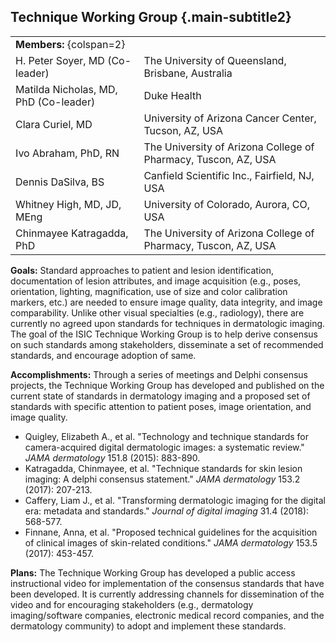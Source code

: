 ## Technique Working Group {.main-subtitle2}

| | |
| - | - |
| **Members:** {colspan=2} | |
| H. Peter Soyer, MD (Co-leader) | The University of Queensland, Brisbane, Australia |
| Matilda Nicholas, MD, PhD (Co-leader) | Duke Health |
| Clara Curiel, MD | University of Arizona Cancer Center, Tucson, AZ, USA |
| Ivo Abraham, PhD, RN | The University of Arizona College of Pharmacy, Tuscon, AZ, USA |
| Dennis DaSilva, BS | Canfield Scientific Inc., Fairfield, NJ, USA |
| Whitney High, MD, JD, MEng | University of Colorado, Aurora, CO, USA |
| Chinmayee Katragadda, PhD | The University of Arizona College of Pharmacy, Tuscon, AZ, USA |

**Goals:**  Standard approaches to patient and lesion identification, documentation of lesion attributes, and image acquisition (e.g., poses, orientation, lighting, magnification, use of size and color calibration markers, etc.) are needed to ensure image quality, data integrity, and image comparability. Unlike other visual specialties (e.g., radiology), there are currently no agreed upon standards for techniques in dermatologic imaging. The goal of the ISIC Technique Working Group is to help derive consensus on such standards among stakeholders, disseminate a set of recommended standards, and encourage adoption of same. 

**Accomplishments:** Through a series of meetings and Delphi consensus projects, the Technique Working Group has developed and published on the current state of standards in dermatology imaging and a proposed set of standards with specific attention to patient poses, image orientation, and image quality.  
* Quigley, Elizabeth A., et al. "Technology and technique standards for camera-acquired digital dermatologic images: a systematic review." *JAMA dermatology* 151.8 (2015): 883-890.  
* Katragadda, Chinmayee, et al. "Technique standards for skin lesion imaging: A delphi consensus statement." *JAMA dermatology* 153.2 (2017): 207-213.  
* Caffery, Liam J., et al. "Transforming dermatologic imaging for the digital era: metadata and standards." *Journal of digital imaging* 31.4 (2018): 568-577.  
* Finnane, Anna, et al. "Proposed technical guidelines for the acquisition of clinical images of skin-related conditions." *JAMA dermatology* 153.5 (2017): 453-457.

**Plans:** The Technique Working Group has developed a public access instructional video for implementation of the consensus standards that have been developed. It is currently addressing channels for dissemination of the video and for encouraging stakeholders (e.g., dermatology imaging/software companies, electronic medical record companies, and the dermatology community) to adopt and implement these standards.
